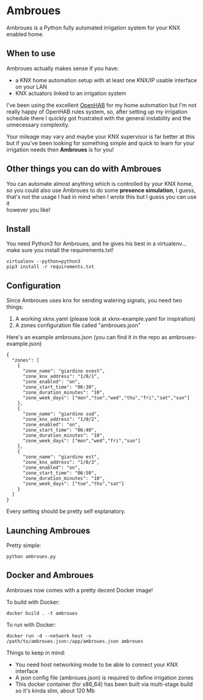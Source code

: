 # Ambroues

Ambroues is a Python fully automated irrigation system for your KNX enabled home.

## When to use

Ambroues actually makes sense if you have:

- a KNX home automation setup with at least one KNX/IP usable interface on your LAN
- KNX actuators linked to an irrigation system

I've been using the excellent [OpenHAB](https://openhab.org) for my home automation but I'm not really happy
of OpenHAB rules system, so, after setting up my irrigation schedule there I quickly got frustrated with the
general instability and the unnecessary complexity.

Your mileage may vary and maybe your KNX supervisor is far better at this but if you've been looking for 
something simple and quick to learn for your irrigation needs then **Ambroues** is for you!

## Other things you can do with Ambroues

You can automate almost anything which is controlled by your KNX home, so you could also use Ambroues to do some
**presence simulation**, I guess, that's not the usage I had in mind when I wrote this but I guess you can use it  
however you like!

## Install

You need Python3 for Ambroues, and he gives his best in a virtualenv... make sure you install the requirements.txt!

```
virtualenv --python=python3
pip3 install -r requirements.txt
```

## Configuration

Since Ambroues uses knx for sending watering signals, you need two things:

1) A working xknx.yaml (please look at xknx-example.yaml for inspiration)
2) A zones configuration file called "ambroues.json"

Here's an example ambroues.json (you can find it in the repo as ambroues-example.json)

```
{
  "zones": [
    {
      "zone_name": "giardino ovest",
      "zone_knx_address": "1/0/1",
      "zone_enabled": "on",
      "zone_start_time": "06:30",
      "zone_duration_minutes": "10",
      "zone_week_days": ["mon","tue","wed","thu","fri","sat","sun"]
    },
    {
      "zone_name": "giardino sud",
      "zone_knx_address": "1/0/2",
      "zone_enabled": "on",
      "zone_start_time": "06:40",
      "zone_duration_minutes": "10",
      "zone_week_days": ["mon","wed","fri","sun"]
    },
    {
      "zone_name": "giardino est",
      "zone_knx_address": "1/0/3",
      "zone_enabled": "on",
      "zone_start_time": "06:50",
      "zone_duration_minutes": "10",
      "zone_week_days": ["tue","thu","sat"]
    }
  ]
}
```

Every setting should be pretty self explanatory.

## Launching Ambroues

Pretty simple:
```
python ambroues.py
```

## Docker and Ambroues

Ambroues now comes with a pretty decent Docker image!

To build with Docker:
```
docker build . -t ambroues
```
To run with Docker:
```
docker run -d --network host -v /path/to/ambroues.json:/app/ambroues.json ambroues
```
Things to keep in mind:

- You need host networking mode to be able to connect your KNX interface
- A json config file (ambroues.json) is required to define irrigation zones
- This docker container (for x86_64) has been built via multi-stage build so it's kinda slim, about 120 Mb
